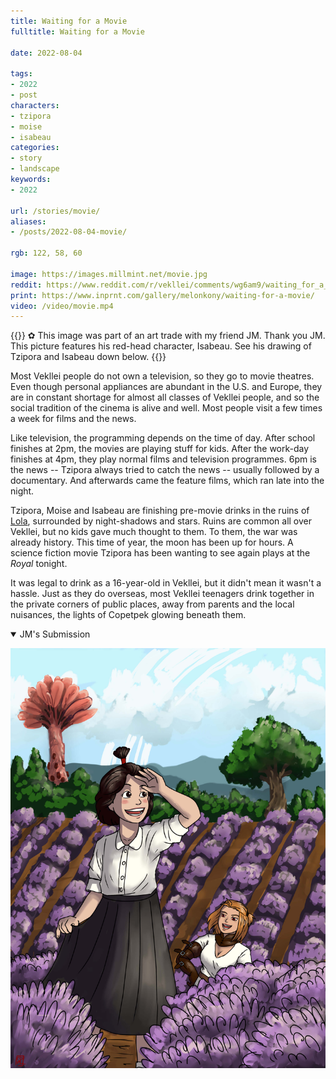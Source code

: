 ```yaml
---
title: Waiting for a Movie
fulltitle: Waiting for a Movie

date: 2022-08-04

tags:
- 2022
- post
characters:
- tzipora
- moise
- isabeau
categories:
- story
- landscape
keywords:
- 2022

url: /stories/movie/
aliases:
- /posts/2022-08-04-movie/

rgb: 122, 58, 60

image: https://images.millmint.net/movie.jpg
reddit: https://www.reddit.com/r/vekllei/comments/wg6am9/waiting_for_a_movie/
print: https://www.inprnt.com/gallery/melonkony/waiting-for-a-movie/
video: /video/movie.mp4
---
```

{{<note story>}}
✿ This image was part of an art trade with my friend JM. Thank you JM. This picture features his red-head character, Isabeau. See his drawing of Tzipora and Isabeau down below.
{{</note>}}

Most Vekllei people do not own a television, so they go to movie theatres. Even though personal appliances are abundant in the U.S. and Europe, they are in constant shortage for almost all classes of Vekllei people, and so the social tradition of the cinema is alive and well. Most people visit a few times a week for films and the news.

Like television, the programming depends on the time of day. After school finishes at 2pm, the movies are playing stuff for kids. After the work-day finishes at 4pm, they play normal films and television programmes. 6pm is the news -- Tzipora always tried to catch the news -- usually followed by a documentary. And afterwards came the feature films, which ran late into the night.

Tzipora, Moise and Isabeau are finishing pre-movie drinks in the ruins of [Lola](/factbook/landscape/boroughs/lola/), surrounded by night-shadows and stars. Ruins are common all over Vekllei, but no kids gave much thought to them. To them, the war was already history. This time of year, the moon has been up for hours. A science fiction movie Tzipora has been wanting to see again plays at the *Royal* tonight.

It was legal to drink as a 16-year-old in Vekllei, but it didn't mean it wasn't a hassle. Just as they do overseas, most Vekllei teenagers drink together in the private corners of public places, away from parents and the local nuisances, the lights of Copetpek glowing beneath them.

<details open>
<summary>JM's Submission</summary>

![smallimg](/images/fanart/jm-1.jpg)

</details>

